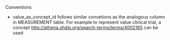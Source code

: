 
Conventions

* value_as_concept_id follows similar convetions as the analogous column in MEASUREMENT table. For example to represent value clinical trial, a concept http://athena.ohdsi.org/search-terms/terms/4002165 can be used
